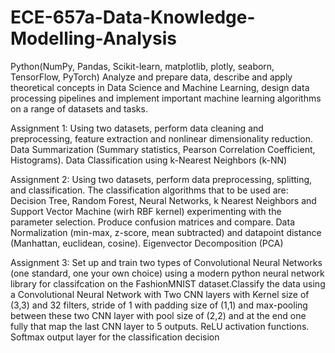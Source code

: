# ECE-657a-Data-Knowledge-Modelling-Analysis
Python(NumPy, Pandas, Scikit-learn, matplotlib, plotly, seaborn, TensorFlow, PyTorch) Analyze and prepare data, describe and apply theoretical concepts in Data Science and Machine Learning, design data processing pipelines and implement important machine learning algorithms on a range of datasets and tasks.

Assignment 1: Using two datasets, perform data cleaning and preprocessing, feature extraction and nonlinear dimensionality reduction. Data Summarization (Summary statistics, Pearson Correlation Coefficient, Histograms). Data Classification using k-Nearest Neighbors (k-NN)

Assignment 2: Using two datasets, perform data preprocessing, splitting, and classification. The classification algorithms that to be used are: Decision Tree, Random Forest, Neural Networks, k Nearest Neighbors and Support Vector Machine (wirh RBF kernel) experimenting with the parameter selection. Produce confusion matrices and compare. Data Normalization (min-max, z-score, mean subtracted) and datapoint distance (Manhattan, euclidean, cosine). Eigenvector Decomposition (PCA)

Assignment 3: Set up and train two types of Convolutional Neural Networks (one standard, one your own choice) using a modern python neural network library for classifcation on the FashionMNIST dataset.Classify the data using a Convolutional Neural Network with Two CNN layers with Kernel size of (3,3) and 32 filters, stride of 1 with padding size of (1,1) and max-pooling between these two CNN layer with pool size of (2,2) and at the end one fully that map the last CNN layer to 5 outputs. ReLU activation functions. Softmax output layer for the classification decision